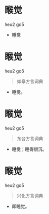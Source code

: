 # 睺觉
heu2 go5
- 睡觉

# 睺觉
heu2 go5
> 如皋方言词典
- 睡觉。

# 睺觉
heu2 go5
> 东台方言词典
- 睡觉；睡得很沉。

# 睺觉
heu2 go5
> 兴化方言词典
- 即睡觉。
